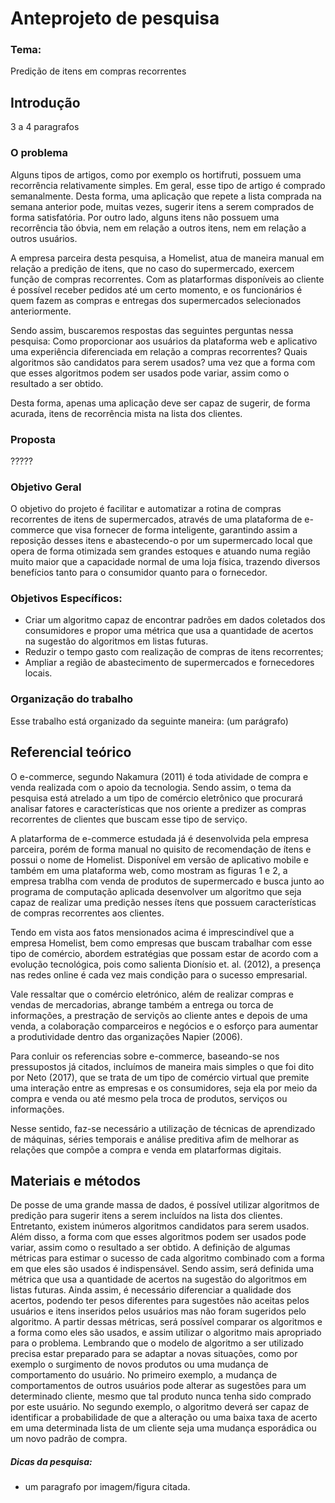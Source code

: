 # Anteprojeto de pesquisa



### Tema: 

Predição de itens em compras recorrentes

## Introdução
3 a 4 paragrafos

###  O problema

Alguns tipos de artigos, como por exemplo os hortifruti, possuem uma recorrência relativamente simples. Em geral, esse tipo de artigo é comprado semanalmente. Desta forma, uma aplicação que repete a lista comprada na semana anterior pode, muitas vezes, sugerir itens a serem comprados de forma satisfatória. Por outro lado, alguns itens não possuem uma recorrência tão óbvia, nem em relação a outros itens, nem em relação a outros usuários.

A empresa parceira desta pesquisa, a Homelist, atua de maneira manual em relação a predição de itens, que no caso do supermercado, exercem função de compras recorrentes. Com as platarformas disponíveis ao cliente é possível receber pedidos até um certo momento, e os funcionários é quem fazem as compras e entregas dos supermercados selecionados anteriormente.

Sendo assim, buscaremos respostas das seguintes perguntas nessa pesquisa: Como proporcionar aos usuários da plataforma web e aplicativo uma experiência diferenciada em relação a compras recorrentes? Quais algoritmos são candidatos para serem usados? uma vez que a forma com que esses algoritmos podem ser usados pode variar, assim como o resultado a ser obtido. 

Desta forma, apenas uma aplicação deve ser capaz de sugerir, de forma acurada, itens de recorrência mista na lista dos clientes.

### Proposta 

?????


### Objetivo Geral

O objetivo do projeto é facilitar e automatizar a rotina de compras recorrentes de itens de supermercados, através de uma plataforma de e-commerce que visa fornecer de forma inteligente, garantindo assim a reposição desses itens e abastecendo-o por um supermercado local que opera de forma otimizada sem grandes estoques e atuando numa região muito maior que a capacidade normal de uma loja física, trazendo diversos benefícios tanto para o consumidor quanto para o fornecedor.

### Objetivos Específicos:
- Criar um algoritmo capaz de encontrar padrões em dados coletados dos consumidores e propor uma métrica que usa a quantidade de acertos na sugestão do algoritmos em listas futuras.
- Reduzir o tempo gasto com realização de compras de itens recorrentes;
- Ampliar a região de abastecimento de supermercados e fornecedores locais.

### Organização do trabalho

Esse trabalho está organizado da seguinte maneira: (um parágrafo)

## Referencial teórico

O e-commerce, segundo Nakamura (2011) é toda atividade de compra e venda realizada com o apoio da tecnologia. Sendo assim, o tema da pesquisa está atrelado a um tipo de comércio eletrônico que procurará analisar fatores e características que nos oriente a predizer as compras recorrentes de clientes que buscam esse tipo de serviço.

A platarforma de e-commerce estudada já é desenvolvida pela empresa parceira, porém de forma manual no quisito de recomendação de ítens e possui o nome de Homelist. Disponível em versão de aplicativo mobile e também em uma plataforma web, como mostram as figuras 1 e 2,  a empresa trablha com venda de produtos de supermercado e busca junto ao programa de computação aplicada desenvolver um algoritmo que seja capaz de realizar uma predição nesses ítens que possuem características de compras recorrentes aos clientes.

Tendo em vista aos fatos mensionados acima é imprescindível que a empresa Homelist, bem como empresas que buscam trabalhar com esse tipo de comércio, abordem estratégias que possam estar de acordo com a evolução tecnológica, pois como salienta Dionísio et. al. (2012), a presença nas redes online é cada vez mais condição para o sucesso empresarial.

Vale ressaltar que o comércio eletrónico, além de realizar compras e vendas de mercadorias, abrange também a entrega ou torca de informações, a prestração de serviçõs ao cliente antes e depois de uma venda, a colaboração comparceiros e negócios e o esforço para aumentar a produtividade dentro das organizações Napier (2006).

Para conluir os referencias sobre e-commerce, baseando-se nos pressupostos já citados, incluímos de maneira mais simples o que foi dito por Neto (2017), que se trata de um tipo de comércio virtual que premite uma interação entre as empresas e os consumidores, seja ela por meio da compra e venda ou até mesmo pela troca de produtos, serviços ou informações.

Nesse sentido, faz-se necessário a utilização de técnicas de aprendizado de máquinas, séries temporais e análise preditiva afim de melhorar as relações que compõe a compra e venda em platarformas digitais.



## Materiais e métodos


De posse de uma grande massa de dados, é possível utilizar algoritmos de predição para sugerir itens a
serem incluídos na lista dos clientes. Entretanto, existem inúmeros algoritmos candidatos para serem
usados. Além disso, a forma com que esses algoritmos podem ser usados pode variar, assim como o
resultado a ser obtido. A definição de algumas métricas para estimar o sucesso de cada algoritmo
combinado com a forma em que eles são usados é indispensável. Sendo assim, será definida uma métrica
que usa a quantidade de acertos na sugestão do algoritmos em listas futuras. Ainda assim, é necessário
diferenciar a qualidade dos acertos, podendo ter pesos diferentes para sugestões não aceitas pelos
usuários e itens inseridos pelos usuários mas não foram sugeridos pelo algoritmo. A partir dessas
métricas, será possível comparar os algoritmos e a forma como eles são usados, e assim utilizar o
algoritmo mais apropriado para o problema. Lembrando que o modelo de algoritmo a ser utilizado precisa
estar preparado para se adaptar a novas situações, como por exemplo o surgimento de novos produtos ou
uma mudança de comportamento do usuário. No primeiro exemplo, a mudança de comportamentos de
outros usuários pode alterar as sugestões para um determinado cliente, mesmo que tal produto nunca
tenha sido comprado por este usuário. No segundo exemplo, o algoritmo deverá ser capaz de identificar a
probabilidade de que a alteração ou uma baixa taxa de acerto em uma determinada lista de um cliente
seja uma mudança esporádica ou um novo padrão de compra.



##### Dicas da pesquisa:

- um paragrafo por imagem/figura citada.